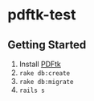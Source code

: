 # pdftk-test
## Getting Started

1. Install [PDFtk](https://www.pdflabs.com/tools/pdftk-server/)
2. `rake db:create`
3. `rake db:migrate`
4. `rails s`

